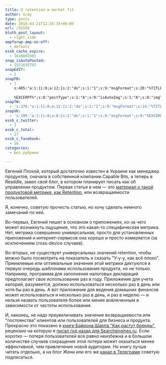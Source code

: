 ```yaml
---
title: О retention и market fit
author: Gray
type: posts
date: 2018-03-21T12:35:35+00:00
url: /55556
bluth_post_layout:
  - right_side
ampforwp-amp-on-off:
  - default
essb_cache_expire:
  - 1616603301
snap_isAutoPosted:
  - 1521635743
snapEdIT:
  - 1
snapFB:
  - |
    s:405:"a:1:{i:0;a:12:{s:2:"do";s:1:"1";s:9:"msgFormat";s:20:"%TITLE%
    
    %EXCERPT%";s:8:"postType";s:1:"A";s:9:"isAutoImg";s:1:"A";s:8:"imgToUse";s:0:"";s:9:"isAutoURL";s:1:"A";s:8:"urlToUse";s:0:"";s:4:"doFB";i:0;s:8:"isPosted";s:1:"1";s:4:"pgID";s:32:"133222213376133_1859533044078366";s:7:"postURL";s:62:"http://www.facebook.com/133222213376133/posts/1859533044078366";s:5:"pDate";s:19:"2018-03-21 12:35:43";}}";
snapTW:
  - 's:376:"a:1:{i:0;a:12:{s:2:"do";s:1:"1";s:9:"msgFormat";s:14:"%TITLE%  %URL%";s:8:"attchImg";s:1:"1";s:9:"isAutoImg";s:1:"A";s:8:"imgToUse";s:0:"";s:9:"isAutoURL";s:1:"A";s:8:"urlToUse";s:0:"";s:4:"doTW";i:0;s:8:"isPosted";s:1:"1";s:4:"pgID";s:18:"976437195111268352";s:7:"postURL";s:53:"https://twitter.com/gray_ru/status/976437195111268352";s:5:"pDate";s:19:"2018-03-21 12:35:43";}}";'
snapVK:
  - 's:195:"a:1:{i:0;a:8:{s:2:"do";s:1:"1";s:9:"msgFormat";s:9:"%EXCERPT%";s:8:"postType";s:1:"I";s:9:"isAutoImg";s:1:"A";s:8:"imgToUse";s:0:"";s:9:"isAutoURL";s:1:"A";s:8:"urlToUse";s:0:"";s:4:"doVK";i:0;}}";'
essb_c_twitter:
  - 1
essb_c_total:
  - 17
essb_c_facebook:
  - 16
categories:
  - Без рубрики

---
```








Евгений Плохой, который достаточно известен в Украине как менеджер продуктов, сначала в собственной компании Capable Bits, а теперь в Readdle, завел свой блог, в котором планирует писать как об управлении продуктом. Первая статья в нем — это [материал о такой продуктовой метрике, как Retention][1], или возвращаемости пользователей.

Я, конечно, советую прочесть статью, но хочу сделать немного замечаний по ней.

Во-первых, Евгений пишет в основном о приложениях, из-за чего может возникнуть ощущение, что это какая-то специфическая метрика. Нет, метрика совершенно универсальная, просто для установленных приложений и интернет-сервисов она хорошо и просто измеряется (за исключением cross-device случаев).

Во-вторых, не существует универсальных значений retention, чтобы можно было посмотреть на показатель и сказать "У-у-у, как всё плохо". Приемлемые или оптимальные значения этой метрики диктуются в первую очередь шаблонами использования продукта, но не только. Например, программа для заполнения налоговых деклараций  предполагает свое использование раз в году. Приложение для учета калорий, разумеется, должно использоваться несколько раз в день или хотя бы раз в день. А вот приложение для ведения домашних финансов может использоваться и несколько раз в день, и раз в неделю — и нельзя назвать пользователя более или менее вовлеченным в зависимости от частоты использования.

И, наконец, не надо преувеличивать значение возвращаемости или "постоянства" клиентов или пользователей для бизнеса и продукта. Прекрасно это показано в [книге Байрона Шарпа "Как растут бренды"][2], рецензию на которую я [писал год назад для Searchengines.ru][3]. Если коротко — потеря пользователей все равно неизбежна и в большом количестве случаев сокращение этой потери может оказаться менее эффективной, чем привлечение новой аудитории. Но книгу лучше читать отдельно, а на блог Жени или его же [канал в Телеграме][4] советую подписаться.

 [1]: https://www.badproduct.blog/blog/%D1%87%D1%82%D0%BE-%D1%82%D0%B0%D0%BA%D0%BE%D0%B5-retention-%D0%B8-product-market-fit
 [2]: https://www.litres.ru/bayron-sharp/kak-rastut-brendy-o-chem-ne-znaut-marketologi/?lfrom=185352
 [3]: https://www.searchengines.ru/kak-rastut-brendy.html
 [4]: https://t.me/badproductblog